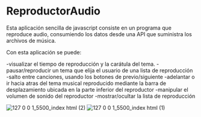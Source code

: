 # ReproductorAudio

Esta aplicación sencilla de javascript consiste en un programa que reproduce audio, consumiendo los datos desde una API que suministra los archivos de música.

Con esta aplicación se puede:

-visualizar el tiempo de reproducción y la carátula del tema.
-pausar/reproducir un tema que elija el usuario de una lista de reproducción
-salto entre canciones, usando los botones de previo/siguiente
-adelantar o ir hacia atras del tema musical reproducido mediante la barra de desplazamiento ubicada en la parte inferior del reproductor
-manipular el volumen de sonido del reproductor
-mostrar/ocultar la lista de reproducción



![127 0 0 1_5500_index html (2)](https://github.com/jarher/ReproductorAudio/assets/7361853/96219e5d-64a6-424e-ac44-2bf7581eb12e)
![127 0 0 1_5500_index html (1)](https://github.com/jarher/ReproductorAudio/assets/7361853/d726e27a-6ae6-4801-a22e-e7b84c032ee0)
